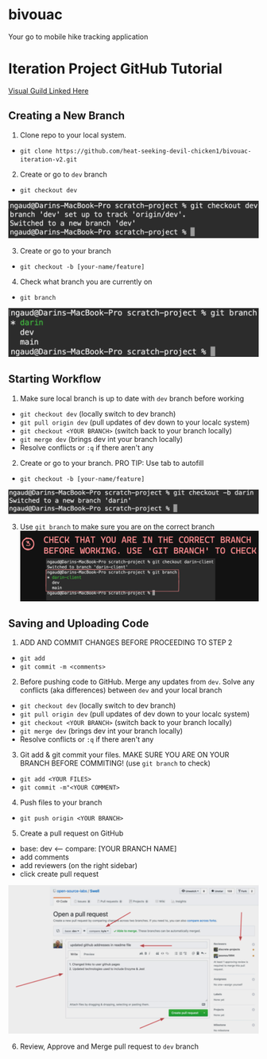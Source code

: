 # bivouac
Your go to mobile hike tracking application

# Iteration Project GitHub Tutorial

<a href="https://excalidraw.com/#json=oPciaBeml8N1pVKFR27uB,cSQoBdLi9vR_jbHPsHer8w" target="_blank">Visual Guild Linked Here</a>

## Creating a New Branch

1. Clone repo to your local system.
- `git clone https://github.com/heat-seeking-devil-chicken1/bivouac-iteration-v2.git`

2. Create or go to `dev` branch
- `git checkout dev`

<a><img src="./docs/assests/images/git1.png"/></a>

3. Create or go to your branch
- `git checkout -b [your-name/feature]`

4. Check what branch you are currently on
- `git branch`

<a><img src="./docs/assests/images/git3.png"/></a>

## Starting Workflow

1. Make sure local branch is up to date with `dev` branch before working
- `git checkout dev` (locally switch to dev branch)
- `git pull origin dev` (pull updates of dev down to your localc system)
- `git checkout <YOUR BRANCH>` (switch back to your branch locally)
- `git merge dev` (brings dev int your branch locally)
- Resolve conflicts or `:q` if there aren't any 

2. Create or go to your branch. PRO TIP: Use tab to autofill
- `git checkout -b [your-name/feature]`

<a><img src="./docs/assests/images/git2.png"/></a>

3. Use `git branch` to make sure you are on the correct branch
<a><img src="./docs/assests/images/git4.png"/></a>

## Saving and Uploading Code

1. ADD AND COMMIT CHANGES BEFORE PROCEEDING TO STEP 2
- `git add`
- `git commit -m <comments>`

2. Before pushing code to GitHub. Merge any updates from `dev`. Solve any conflicts (aka differences) between `dev` and your local branch 
- `git checkout dev` (locally switch to dev branch)
- `git pull origin dev` (pull updates of dev down to your localc system)
- `git checkout <YOUR BRANCH>` (switch back to your branch locally)
- `git merge dev` (brings dev int your branch locally)
- Resolve conflicts or `:q` if there aren't any 

3. Git add & git commit your files. MAKE SURE YOU ARE ON YOUR BRANCH BEFORE COMMITING! (use `git branch` to check)
- `git add <YOUR FILES>`
- `git commit -m"<YOUR COMMENT>`

4. Push files to your branch
- `git push origin <YOUR BRANCH>`

5. Create a pull request on GitHub
  - base: dev <-- compare: [YOUR BRANCH NAME]
  - add comments
  - add reviewers (on the right sidebar)
  - click create pull request

<a><img src="./docs/assests/images/git6.png"/></a>

6. Review, Approve and Merge pull request to `dev` branch

